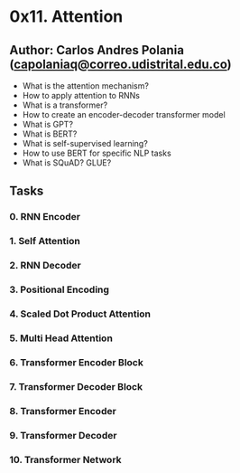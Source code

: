 # 0x11. Attention

## Author: Carlos Andres Polania (capolaniaq@correo.udistrital.edu.co)

-   What is the attention mechanism?
-   How to apply attention to RNNs
-   What is a transformer?
-   How to create an encoder-decoder transformer model
-   What is GPT?
-   What is BERT?
-   What is self-supervised learning?
-   How to use BERT for specific NLP tasks
-   What is SQuAD? GLUE?
## Tasks

### 0. RNN Encoder

### 1. Self Attention

### 2. RNN Decoder

### 3. Positional Encoding

### 4. Scaled Dot Product Attention

### 5. Multi Head Attention

### 6. Transformer Encoder Block

### 7. Transformer Decoder Block

### 8. Transformer Encoder
### 9. Transformer Decoder

### 10. Transformer Network


